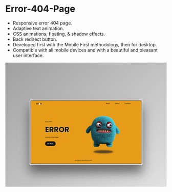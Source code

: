 #   Error-404-Page

- Responsive error 404 page.
- Adaptive text animation.
- CSS animations, floating, & shadow effects.
- Back redirect button.
- Developed first with the Mobile First methodology, then for desktop.
- Compatible with all mobile devices and with a beautiful and pleasant user interface.

![Screenshots](preview.png)
